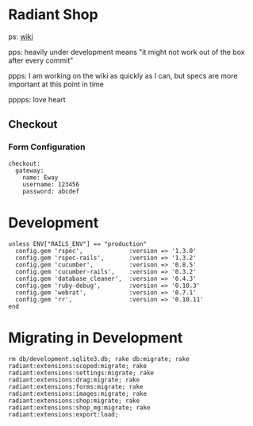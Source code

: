 # Radiant Shop

ps: [wiki](http://github.com/squaretalent/radiant-shop-extension/wiki)

pps: heavily under development means "it might not work out of the box after every commit"

ppps: I am working on the wiki as quickly as I can, but specs are more important at this point in time

pppps: love heart

## Checkout

### Form Configuration

    checkout:
      gateway:
        name: Eway
        username: 123456
        password: abcdef
        
# Development

    unless ENV["RAILS_ENV"] == "production"
      config.gem 'rspec',             :version => '1.3.0'
      config.gem 'rspec-rails',       :version => '1.3.2'
      config.gem 'cucumber',          :verison => '0.8.5'
      config.gem 'cucumber-rails',    :version => '0.3.2'
      config.gem 'database_cleaner',  :version => '0.4.3'
      config.gem 'ruby-debug',        :version => '0.10.3'
      config.gem 'webrat',            :version => '0.7.1'
      config.gem 'rr',                :version => '0.10.11'
    end        
    
# Migrating in Development

    rm db/development.sqlite3.db; rake db:migrate; rake radiant:extensions:scoped:migrate; rake radiant:extensions:settings:migrate; rake radiant:extensions:drag:migrate; rake radiant:extensions:forms:migrate; rake radiant:extensions:images:migrate; rake radiant:extensions:shop:migrate; rake radiant:extensions:shop_mg:migrate; rake radiant:extensions:export:load;